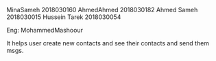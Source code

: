 MinaSameh 2018030160
AhmedAhmed 2018030182
Ahmed Sameh 2018030015
Hussein Tarek 2018030054

Eng: MohammedMashoour

It helps user create new contacts and see their contacts and send them msgs.